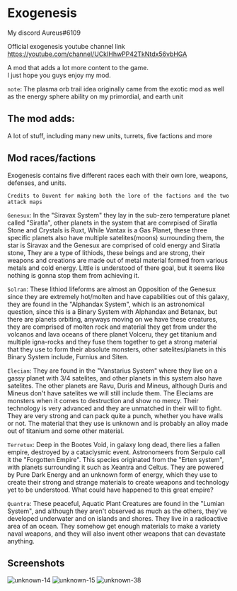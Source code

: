 # Exogenesis

My discord Aureus#6109

Official exogenesis youtube channel link https://youtube.com/channel/UCkIHhwPP42TkNtdx56vbHGA

A mod that adds a lot more content to the game.
<br>I just hope you guys enjoy my mod.

`note`: The plasma orb trail idea originally came from the exotic mod as well as the energy sphere ability on my primordial, and earth unit

## The mod adds: 
A lot of stuff, including many new units, turrets, five factions and more

## Mod races/factions 
Exogenesis contains five different races each with their own lore, weapons, defenses, and units.

`Credits to Đuvent for making both the lore of the factions and the two attack maps`

`Genesux`: In the "Siravax System" they lay in the sub-zero temperature planet called "Siratla", other planets in the system that are comrpised of Siratla Stone and Crystals is Ruxt, While Vantax is a Gas Planet, these three specific planets also have multiple satelites(moons) surrounding them, the star is Siravax and the Genesux are comprised of cold energy and Siratla stone, They are a type of lithiods, these beings and are strong, their weapons and creations are made out of metal material formed from various metals and cold energy. Little is understood of there goal, but it seems like nothing is gonna stop them from achieving it.

`Solran`: These lithiod lifeforms are almost an Opposition of the Genesux since they are extremely hot/molten and have capabilities out of this galaxy, they are found in the "Alphandax System", which is an astronomical question, since this is a Binary System with Alphandax and Betanax, but there are planets orbiting, anyways moving on we have these creatures, they are comprised of molten rock and material they get from under the volcanos and lava oceans of there planet Volceru, they get titanium and multiple igna-rocks and they fuse them together to get a strong material that they use to form their absolute monsters, other satelites/planets in this Binary System include, Furnius and Siten.

`Elecian`: They are found in the "Vanstarius System" where they live on a gassy planet with 3/4 satelites, and other planets in this system also have satelites. The other planets are Ravu, Duris and Mineus, although Duris and Mineus don't have satelites we will still include them. The Eleciams are monsters when it comes to destruction and show no mercy. Their technology is very advanced and they are unmatched in their will to fight. They are very strong and can pack quite a punch, whether you have walls or not. The material that they use is unknown and is probably an alloy made out of titanium and some other material.

`Terretux`: Deep in the Bootes Void, in galaxy long dead, there lies a fallen empire, destroyed by a cataclysmic event. Astronomeers from Serpulo call it the "Forgotten Empire". This species originated from the "Erten system", with planets surrounding it such as Xeantra and Celtus. They are powered by Pure Dark Energy and an unknown form of energy, which  they use to create their strong and strange materials to create weapons and technology yet to be understood. What could have happened to this great empire?

`Quantra`: These peaceful, Aquatic Plant Creatures are found in the "Lumian System", and although they aren't observed as much as the others, they've developed underwater and on islands and shores. They live in a radioactive area of an ocean. They somehow get enough materials to make a variety naval weapons, and they will also invent other weapons that can devastate anything.

## Screenshots
![unknown-14](https://user-images.githubusercontent.com/68311340/118233805-7227c080-b460-11eb-99cd-5ab35cecb273.png)
![unknown-15](https://user-images.githubusercontent.com/68311340/118233809-7358ed80-b460-11eb-8077-b3304aab2e0d.png)
![unknown-38](https://user-images.githubusercontent.com/68311340/130359909-ac7c29a2-f6ea-4b07-a68a-d8beeba6b93a.png)

